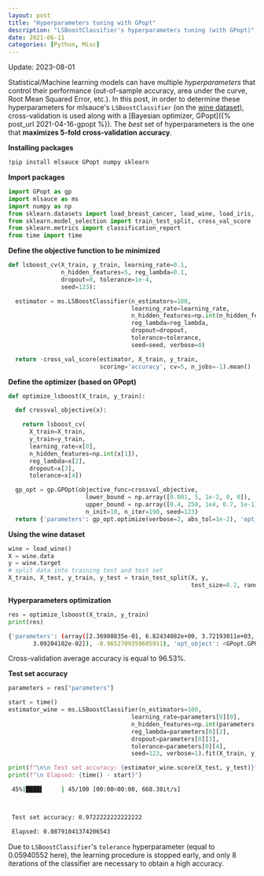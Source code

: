 ```yaml
---
layout: post
title: "Hyperparameters tuning with GPopt"
description: "LSBoostClassifier's hyperparameters tuning (with GPopt)"
date: 2021-06-11
categories: [Python, Misc]
---
```


Update: 2023-08-01

Statistical/Machine learning models can have multiple _hyperparameters_ 
that control their performance (out-of-sample accuracy, area under the curve, Root Mean Squared Error, etc.). In this post, in order to determine these hyperparameters for mlsauce's `LSBoostClassifier` (on the [wine dataset](https://archive.ics.uci.edu/ml/machine-learning-databases/wine/wine.data)), cross-validation is used along with a [Bayesian optimizer, GPopt]({% post_url 2021-04-16-gpopt %}). The _best_ set of hyperparameters is the one that __maximizes 5-fold cross-validation accuracy__. 

__Installing packages__

```bash
!pip install mlsauce GPopt numpy sklearn 
```

__Import packages__

```python
import GPopt as gp 
import mlsauce as ms
import numpy as np
from sklearn.datasets import load_breast_cancer, load_wine, load_iris, load_digits
from sklearn.model_selection import train_test_split, cross_val_score
from sklearn.metrics import classification_report
from time import time
```

__Define the objective function to be minimized__

```python
def lsboost_cv(X_train, y_train, learning_rate=0.1, 
               n_hidden_features=5, reg_lambda=0.1, 
               dropout=0, tolerance=1e-4,                 
               seed=123):

  estimator = ms.LSBoostClassifier(n_estimators=100, 
                                   learning_rate=learning_rate,
                                   n_hidden_features=np.int(n_hidden_features), 
                                   reg_lambda=reg_lambda,
                                   dropout=dropout,
                                   tolerance=tolerance,
                                   seed=seed, verbose=0)

  return -cross_val_score(estimator, X_train, y_train,
                          scoring='accuracy', cv=5, n_jobs=-1).mean()

```

__Define the optimizer (based on GPopt)__

```python
def optimize_lsboost(X_train, y_train):

  def crossval_objective(x):

    return lsboost_cv(            
      X_train=X_train, 
      y_train=y_train,
      learning_rate=x[0],
      n_hidden_features=np.int(x[1]), 
      reg_lambda=x[2], 
      dropout=x[3],        
      tolerance=x[4])

  gp_opt = gp.GPOpt(objective_func=crossval_objective, 
                      lower_bound = np.array([0.001, 5, 1e-2, 0, 0]), 
                      upper_bound = np.array([0.4, 250, 1e4, 0.7, 1e-1]),
                      n_init=10, n_iter=190, seed=123)    
  return {'parameters': gp_opt.optimize(verbose=2, abs_tol=1e-2), 'opt_object':  gp_opt}
```

__Using the wine dataset__

```python
wine = load_wine()
X = wine.data
y = wine.target
# split data into training test and test set
X_train, X_test, y_train, y_test = train_test_split(X, y, 
                                                    test_size=0.2, random_state=15029)
```

__Hyperparameters optimization__

```python
res = optimize_lsboost(X_train, y_train)
print(res)
```

```bash
{'parameters': (array([2.36980835e-01, 6.82434082e+00, 3.72193011e+03, 4.01013184e-01,
       3.09204102e-02]), -0.9652709359605911), 'opt_object': <GPopt.GPOpt.GPOpt.GPOpt object at 0x7ab7fc3b5ab0>}
```

Cross-validation average accuracy is equal to 96.53%. 

__Test set accuracy__

```python 
parameters = res["parameters"]

start = time()
estimator_wine = ms.LSBoostClassifier(n_estimators=100,
                                   learning_rate=parameters[0][0],
                                   n_hidden_features=np.int(parameters[0][1]), 
                                   reg_lambda=parameters[0][2], 
                                   dropout=parameters[0][3],
                                   tolerance=parameters[0][4],
                                   seed=123, verbose=1).fit(X_train, y_train)

print(f"\n\n Test set accuracy: {estimator_wine.score(X_test, y_test)}")
print(f"\n Elapsed: {time() - start}")
```

```bash
 45%|████▌     | 45/100 [00:00<00:00, 668.38it/s]



 Test set accuracy: 0.9722222222222222

 Elapsed: 0.08791041374206543
```

Due to `LSBoostClassifier`'s `tolerance` hyperparameter (equal to 0.05940552 here), the learning 
procedure is stopped early, and only 8 iterations of the classifier are necessary 
to obtain a high accuracy. 
